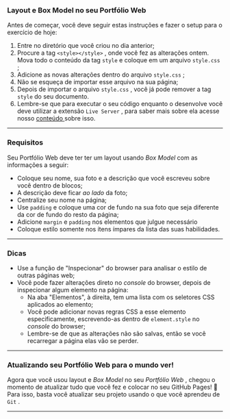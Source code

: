 <div class=" col-span-12 content-section-box"><div class="dark-screen"></div><h3 id="layout-e-box-model-no-seu-portfolio-web" class="title-section">
  Layout e Box Model no seu Portfólio Web
</h3>
<div class="pt-1 pb-1">
  Antes de começar, você deve seguir estas instruções e fazer o setup para o exercício de hoje:
</div>
<ol>
  <li>
    Entre no diretório que você criou no dia anterior;
  </li>
  <li>
    Procure a tag 
<code class="inline">&lt;style&gt;&lt;/style&gt;</code>    , onde você fez as alterações ontem. Mova todo o conteúdo da tag 
<code class="inline">style</code>     e coloque em um arquivo 
<code class="inline">style.css</code>    ;
  </li>
  <li>
    Adicione as novas alterações dentro do arquivo 
<code class="inline">style.css</code>    ;
  </li>
  <li>
    Não se esqueça de importar esse arquivo na sua página;
  </li>
  <li>
    Depois de importar o arquivo 
<code class="inline">style.css</code>    , você já pode remover a tag 
<code class="inline">style</code>     do seu documento.
  </li>
  <li>
    Lembre-se que para executar o seu código enquanto o desenvolve você deve utilizar a extensão 
<code class="inline">Live Server</code>    , para saber mais sobre ela acesse nosso 
    <a href="/course/real-life-engineer/vscode">
      conteúdo
    </a>
     sobre isso.
  </li>
</ol>
<hr class="thin">
</div>

<div class=" col-span-12 content-section-box"><div class="dark-screen"></div><h3 id="requisitos" class="title-section">
  Requisitos
</h3>
<div class="pt-1 pb-1">
  Seu Portfólio Web deve ter ter um layout usando 
  <em>
    Box Model
  </em>
   com as informações a seguir:
</div>
<ul>
  <li>
    <div class="pt-1 pb-1">
      Coloque seu nome, sua foto e a descrição que você escreveu sobre você dentro de blocos;
    </div>
  </li>
  <li>
    <div class="pt-1 pb-1">
      A descrição deve ficar 
      <em>
        ao lado
      </em>
       da foto;
    </div>
  </li>
  <li>
    <div class="pt-1 pb-1">
      Centralize seu nome na página;
    </div>
  </li>
  <li>
    <div class="pt-1 pb-1">
      Use 
<code class="inline">padding</code>       e coloque uma cor de fundo na sua foto que seja diferente da cor de fundo do resto da página;
    </div>
  </li>
  <li>
    <div class="pt-1 pb-1">
      Adicione 
<code class="inline">margin</code>       e 
<code class="inline">padding</code>       nos elementos que julgue necessário
    </div>
  </li>
  <li>
    <div class="pt-1 pb-1">
      Coloque estilo somente nos ítens ímpares da lista das suas habilidades.
    </div>
  </li>
</ul>
<hr class="thin">
</div>

<div class=" col-span-12 content-section-box"><div class="dark-screen"></div><h3 id="dicas" class="title-section">
  Dicas
</h3>
<ul>
  <li>
    <div class="pt-1 pb-1">
      Use a função de "Inspecionar" do browser para analisar o estilo de outras páginas web;
    </div>
  </li>
  <li>
    <div class="pt-1 pb-1">
      Você pode fazer alterações direto no 
      <em>
        console
      </em>
       do browser, depois de inspecionar algum elemento na página:
    </div>
    <ul>
      <li>
        Na aba "Elementos", à direita, tem uma lista com os seletores CSS aplicados ao elemento;
      </li>
      <li>
        Você pode adicionar novas regras CSS a esse elemento especificamente, escrevendo-as dentro de 
<code class="inline">element.style</code>         no 
        <em>
          console
        </em>
         do browser;
      </li>
      <li>
        Lembre-se de que as alterações não são salvas, então se você recarregar a página elas vão se perder.
      </li>
    </ul>
  </li>
</ul>
<hr class="thin">
</div>

<div class=" col-span-12 content-section-box"><div class="dark-screen"></div><h3 id="atualizando-seu-portfolio-web-para-o-mundo-ver" class="title-section">
  Atualizando seu Portfólio Web para o mundo ver!
</h3>
<div class="pt-1 pb-1">
  Agora que você usou layout e 
  <em>
    Box Model
  </em>
   no seu 
  <em>
    Portfólio Web
  </em>
  , chegou o momento de atualizar tudo que você fez e colocar no seu GitHub Pages! 🎉
</div>
<div class="pt-1 pb-1">
  Para isso, basta você atualizar seu projeto usando o que você aprendeu de 
<code class="inline">Git</code>  .
</div>
<hr class="thin">
</div>
